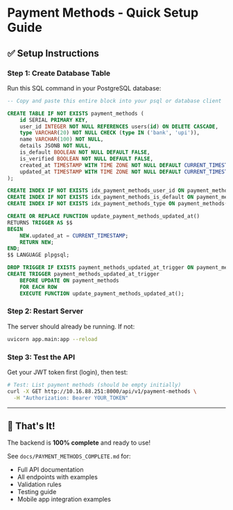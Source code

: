 # Payment Methods - Quick Setup Guide

## ✅ Setup Instructions

### Step 1: Create Database Table

Run this SQL command in your PostgreSQL database:

```sql
-- Copy and paste this entire block into your psql or database client

CREATE TABLE IF NOT EXISTS payment_methods (
    id SERIAL PRIMARY KEY,
    user_id INTEGER NOT NULL REFERENCES users(id) ON DELETE CASCADE,
    type VARCHAR(20) NOT NULL CHECK (type IN ('bank', 'upi')),
    name VARCHAR(100) NOT NULL,
    details JSONB NOT NULL,
    is_default BOOLEAN NOT NULL DEFAULT FALSE,
    is_verified BOOLEAN NOT NULL DEFAULT FALSE,
    created_at TIMESTAMP WITH TIME ZONE NOT NULL DEFAULT CURRENT_TIMESTAMP,
    updated_at TIMESTAMP WITH TIME ZONE NOT NULL DEFAULT CURRENT_TIMESTAMP
);

CREATE INDEX IF NOT EXISTS idx_payment_methods_user_id ON payment_methods(user_id);
CREATE INDEX IF NOT EXISTS idx_payment_methods_is_default ON payment_methods(user_id, is_default) WHERE is_default = TRUE;
CREATE INDEX IF NOT EXISTS idx_payment_methods_type ON payment_methods(user_id, type);

CREATE OR REPLACE FUNCTION update_payment_methods_updated_at()
RETURNS TRIGGER AS $$
BEGIN
    NEW.updated_at = CURRENT_TIMESTAMP;
    RETURN NEW;
END;
$$ LANGUAGE plpgsql;

DROP TRIGGER IF EXISTS payment_methods_updated_at_trigger ON payment_methods;
CREATE TRIGGER payment_methods_updated_at_trigger
    BEFORE UPDATE ON payment_methods
    FOR EACH ROW
    EXECUTE FUNCTION update_payment_methods_updated_at();
```

### Step 2: Restart Server

The server should already be running. If not:
```bash
uvicorn app.main:app --reload
```

### Step 3: Test the API

Get your JWT token first (login), then test:

```bash
# Test: List payment methods (should be empty initially)
curl -X GET http://10.16.88.251:8000/api/v1/payment-methods \
  -H "Authorization: Bearer YOUR_TOKEN"
```

---

## 🎉 That's It!

The backend is **100% complete** and ready to use!

See `docs/PAYMENT_METHODS_COMPLETE.md` for:
- Full API documentation
- All endpoints with examples
- Validation rules
- Testing guide
- Mobile app integration examples

